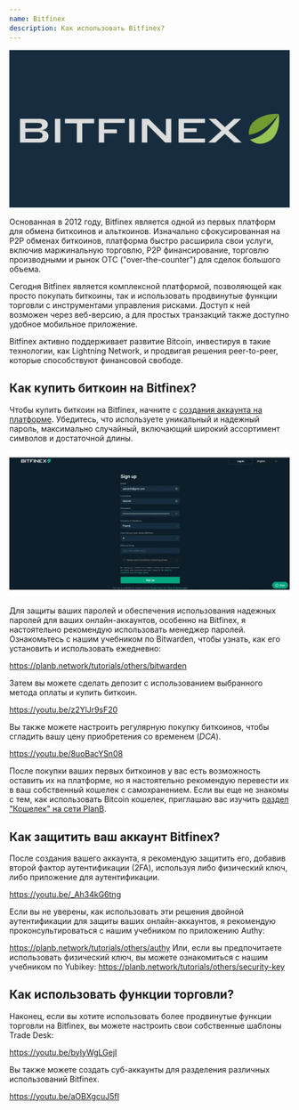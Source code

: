 ```yaml
---
name: Bitfinex
description: Как использовать Bitfinex?
---
```

![cover](assets/cover.webp)

Основанная в 2012 году, Bitfinex является одной из первых платформ для обмена биткоинов и альткоинов. Изначально сфокусированная на P2P обменах биткоинов, платформа быстро расширила свои услуги, включив маржинальную торговлю, P2P финансирование, торговлю производными и рынок OTC ("over-the-counter") для сделок большого объема.

Сегодня Bitfinex является комплексной платформой, позволяющей как просто покупать биткоины, так и использовать продвинутые функции торговли с инструментами управления рисками. Доступ к ней возможен через веб-версию, а для простых транзакций также доступно удобное мобильное приложение.

Bitfinex активно поддерживает развитие Bitcoin, инвестируя в такие технологии, как Lightning Network, и продвигая решения peer-to-peer, которые способствуют финансовой свободе.

## Как купить биткоин на Bitfinex?

Чтобы купить биткоин на Bitfinex, начните с [создания аккаунта на платформе](https://www.bitfinex.com/sign-up/). Убедитесь, что используете уникальный и надежный пароль, максимально случайный, включающий широкий ассортимент символов и достаточной длины.

![BITFINEX](assets/notext/01.webp)

Для защиты ваших паролей и обеспечения использования надежных паролей для ваших онлайн-аккаунтов, особенно на Bitfinex, я настоятельно рекомендую использовать менеджер паролей. Ознакомьтесь с нашим учебником по Bitwarden, чтобы узнать, как его установить и использовать ежедневно:

https://planb.network/tutorials/others/bitwarden

Затем вы можете сделать депозит с использованием выбранного метода оплаты и купить биткоин.

https://youtu.be/z2YlJr9sF20

Вы также можете настроить регулярную покупку биткоинов, чтобы сгладить вашу цену приобретения со временем (*DCA*).

https://youtu.be/8uoBacYSn08

После покупки ваших первых биткоинов у вас есть возможность оставить их на платформе, но я настоятельно рекомендую перевести их в ваш собственный кошелек с самохранением. Если вы еще не знакомы с тем, как использовать Bitcoin кошелек, приглашаю вас изучить [раздел "Кошелек" на сети PlanB](https://planb.network/tutorials/wallet).

## Как защитить ваш аккаунт Bitfinex?

После создания вашего аккаунта, я рекомендую защитить его, добавив второй фактор аутентификации (2FA), используя либо физический ключ, либо приложение для аутентификации.

https://youtu.be/_Ah34kG6tng

Если вы не уверены, как использовать эти решения двойной аутентификации для защиты ваших онлайн-аккаунтов, я рекомендую проконсультироваться с нашим учебником по приложению Authy:

https://planb.network/tutorials/others/authy
Или, если вы предпочитаете использовать физический ключ, вы можете ознакомиться с нашим учебником по Yubikey:
https://planb.network/tutorials/others/security-key

## Как использовать функции торговли?

Наконец, если вы хотите использовать более продвинутые функции торговли на Bitfinex, вы можете настроить свои собственные шаблоны Trade Desk:

https://youtu.be/byIyWgLGejI

Вы также можете создать суб-аккаунты для разделения различных использований Bitfinex.

https://youtu.be/aOBXgcuJ5fI